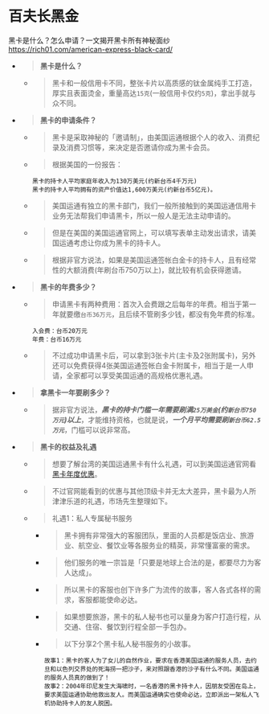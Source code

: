 
# 百夫长黑金

黑卡是什么？怎么申请？一文揭开黑卡所有神秘面纱 https://rich01.com/american-express-black-card/
- > **黑卡是什么？**
  * > 黑卡和一般信用卡不同，整张卡片以高质感的钛金属纯手工打造，厚实且表面烫金，重量高达`15克`(一般信用卡仅约`5克`)，拿出手就与众不同。
- > **黑卡的申请条件？**
  * > 黑卡是采取神秘的「邀请制」，由美国运通根据个人的收入、消费纪录及消费习惯等，来决定是否邀请你成为黑卡会员。
  * > 根据美国的一份报告：
    ```console
    黑卡的持卡人平均家庭年收入为130万美元(约新台币4千万元)
    黑卡的持卡人平均拥有的资产价值达1,600万美元(约新台币5亿元)。
    ```
  * > 美国运通有独立的黑卡部门，我们一般所接触到的美国运通信用卡业务无法帮我们申请黑卡，所以一般人是无法主动申请的。
  * > 但是在美国的美国运通官网上，可以填写表单主动发出请求，请美国运通考虑让你成为黑卡的持卡人。
  * > 根据非官方说法，如果是美国运通签帐白金卡的持卡人，且有经常性的大额消费(年刷台币750万以上)，就比较有机会获得邀请。
- > **黑卡的年费多少？**
  * > 申请黑卡有两种费用：首次入会费跟之后每年的年费。相当于第一年就要缴`台币36万元`，且后续不管刷多少钱，都没有免年费的标准。
    ```console
    入会费：台币20万元
    年费：台币16万元
    ```
  * > 不过成功申请黑卡后，可以拿到3张卡片(主卡及2张附属卡)，另外还可以免费获得4张美国运通签帐白金卡附属卡，相当于是一人申请，全家都可以享受美国运通的高规格优惠礼遇。
- > **拿黑卡一年要刷多少？**
  * > 据非官方说法，***黑卡的持卡门槛一年需要刷满`25万美金`(约`新台币750万元`)以上***，才能维持资格，也就是说，***一个月平均需要刷`新台币62.5万元`***，门槛可以说非常高。
- > **黑卡的权益及礼遇**
  * > 想要了解台湾的美国运通黑卡有什么礼遇，可以到美国运通官网看[黑卡年度优惠](https://www.americanexpress.com/zh-tw/benefits/annual/centurion-card/)。
  * > 不过官网能看到的优惠与其他顶级卡并无太大差异，黑卡最为人所津津乐道的礼遇，市场先生整理如下。
  * > 礼遇1：私人专属秘书服务
    + > 黑卡拥有非常强大的客服团队，里面的人员都是饭店业、旅游业、航空业、餐饮业等各服务业的精英，非常懂富豪的需求。
    + > 他们服务的唯一宗旨是「只要是地球上合法的是，都要尽力为客人达成」。
    + > 所以黑卡的客服也创下许多广为流传的故事，客人各式各样的需求，客服都能使命必达。
    + > 如果想要旅游，黑卡的私人秘书也可以量身为客户打造行程，从交通、住宿、餐饮到行程全部一手包办。
    + > 以下分享2个黑卡私人秘书服务的小故事。
      ```console
      故事1：黑卡的客人为了女儿的自然作业，要求在香港美国运通的服务人员，去约旦和以色列交界处的死海捞一把沙子，来对照跟香港的沙子有什么不同。美国运通的服务人员真的做到了！
      故事2：2004年印尼发生大海啸时，一名香港的黑卡持卡人，因朋友受困在岛上，要求美国运通协助他救出友人。而美国运通确实也使命必达，立即派出一架私人飞机协助持卡人的友人脱困。
      ```
